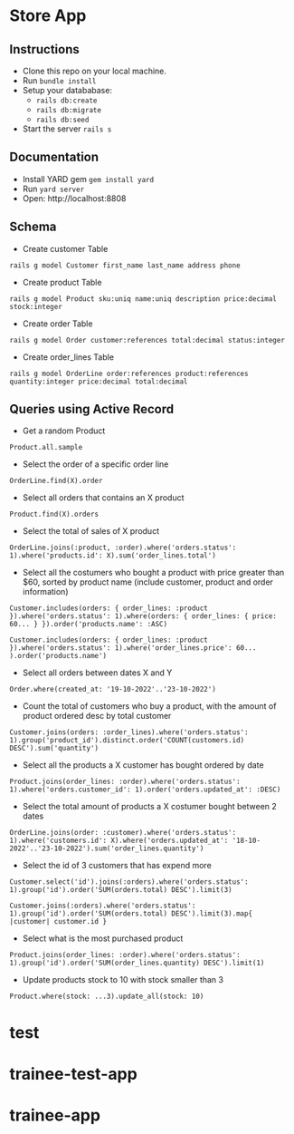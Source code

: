 # Store App

## Instructions

- Clone this repo on your local machine.
- Run `bundle install`
- Setup your datababase:
  - `rails db:create`
  - `rails db:migrate`
  - `rails db:seed`
- Start the server `rails s`
## Documentation

- Install YARD gem `gem install yard`
- Run `yard server`
- Open: http://localhost:8808

## Schema

- Create customer Table
```console
rails g model Customer first_name last_name address phone
```

- Create product Table
```console
rails g model Product sku:uniq name:uniq description price:decimal stock:integer
```
- Create order Table
```console
rails g model Order customer:references total:decimal status:integer
```

- Create order_lines Table
```console
rails g model OrderLine order:references product:references quantity:integer price:decimal total:decimal
```

## Queries using Active Record

- Get a random Product
```console
Product.all.sample
```

- Select the order of a specific order line
```console
OrderLine.find(X).order
```

- Select all orders that contains an X product
```console
Product.find(X).orders
```

- Select the total of sales of X product
```console
OrderLine.joins(:product, :order).where('orders.status': 1).where('products.id': X).sum('order_lines.total')
```

- Select all the costumers who bought a product with price greater than $60, sorted by product name (include customer, product and order information)
```console
Customer.includes(orders: { order_lines: :product }).where('orders.status': 1).where(orders: { order_lines: { price: 60... } }).order('products.name': :ASC)
```
```console
Customer.includes(orders: { order_lines: :product }).where('orders.status': 1).where('order_lines.price': 60... ).order('products.name')
```

- Select all orders between dates X and Y
```console
Order.where(created_at: '19-10-2022'..'23-10-2022')
```

- Count the total of customers who buy a product, with the amount of product ordered desc by total customer
```console
Customer.joins(orders: :order_lines).where('orders.status': 1).group('product_id').distinct.order('COUNT(customers.id) DESC').sum('quantity')
```

- Select all the products a X customer has bought ordered by date
```console
Product.joins(order_lines: :order).where('orders.status': 1).where('orders.customer_id': 1).order('orders.updated_at': :DESC)
```

- Select the total amount of products a X costumer bought between 2 dates
```console
OrderLine.joins(order: :customer).where('orders.status': 1).where('customers.id': X).where('orders.updated_at': '18-10-2022'..'23-10-2022').sum('order_lines.quantity')
```

- Select the id of 3 customers that has expend more
```console
Customer.select('id').joins(:orders).where('orders.status': 1).group('id').order('SUM(orders.total) DESC').limit(3)
```
```console
Customer.joins(:orders).where('orders.status': 1).group('id').order('SUM(orders.total) DESC').limit(3).map{ |customer| customer.id }
```

- Select what is the most purchased product
```console
Product.joins(order_lines: :order).where('orders.status': 1).group('id').order('SUM(order_lines.quantity) DESC').limit(1)
```

- Update products stock to 10 with stock smaller than 3 
```console
Product.where(stock: ...3).update_all(stock: 10)
```
# test
# trainee-test-app
# trainee-app
